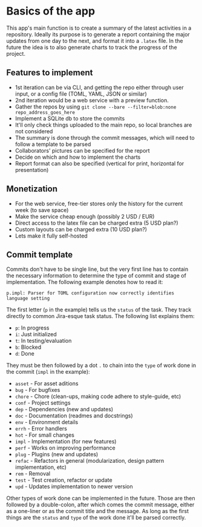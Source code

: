 # Basics of the app

This app's main function is to create a summary of the latest activities in a repository. Ideally its purpose is to generate a report containing the major updates from one day to the next, and format it into a `.latex` file. In the future the idea is to also generate charts to track the progress of the project.

## Features to implement

- 1st iteration can be via CLI, and getting the repo either through user input, or a config file (TOML, YAML, JSON or similar)
- 2nd iteration would be a web service with a preview function.
- Gather the repos by using `git clone --bare --filter=blob:none repo_address_goes_here`
- Implement a SQLite db to store the commits
- It'll only check things uploaded to the main repo, so local branches are not considered
- The summary is done through the commit messages, which will need to follow a template to be parsed
- Collaborators' pictures can be specified for the report
- Decide on which and how to implement the charts
- Report format can also be specified (vertical for print, horizontal for presentation)

## Monetization

- For the web service, free-tier stores only the history for the current week (to save space)
- Make the service cheap enough (possibly 2 USD / EUR)
- Direct access to the latex file can be charged extra (5 USD plan?)
- Custom layouts can be charged extra (10 USD plan?)
- Lets make it fully self-hosted

## Commit template

Commits don't have to be single line, but the very first line has to contain the necessary information to determine the type of commit and stage of implementation. The following example denotes how to read it:

`p.impl: Parser for TOML configuration now correctly identifies language setting`

The first letter (`p` in the example) tells us the `status` of the task. They track directly to common Jira-esque task status. The following list explains them:

- `p`: In progress
- `i`: Just initialized
- `t`: In testing/evaluation
- `b`: Blocked
- `d`: Done

They must be then followed by a dot `.` to chain into the `type` of work done in the commit (`impl` in the example):

- `asset` - For asset aditions
- `bug` - For bugfixes
- `chore` - Chore (clean-ups, making code adhere to style-guide, etc)
- `conf` - Project settings
- `dep` - Dependencies (new and updates)
- `doc` - Documentation (readmes and docstrings)
- `env` - Environment details
- `errh` - Error handlers
- `hot` - For small changes
- `impl` - Implementation (for new features)
- `perf` - Works on improving performance
- `plug` - Plugins (new and updates)
- `refac` - Refactors in general (modularization, design pattern implementation, etc)
- `rem` - Removal
- `test` - Test creation, refactor or update
- `upd` - Updates implementation to newer version

Other types of work done can be implemented in the future. Those are then followed by a double-colon, after which comes the commit message, either as a one-liner or as the commit title and the message. As long as the first things are the `status` and `type` of the work done it'll be parsed correctly.
